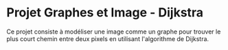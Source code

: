 # Projet Graphes et Image - Dijkstra
Ce projet consiste à modéliser une image comme un graphe pour trouver le plus court chemin entre deux pixels en utilisant l'algorithme de Dijkstra.
